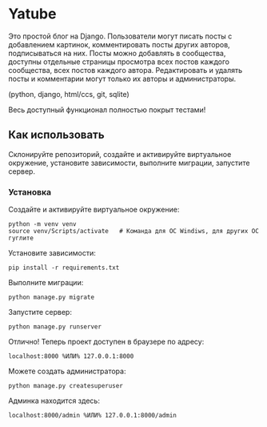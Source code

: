 # Yatube

Это простой блог на Django. Пользователи могут писать посты с добавлением картинок, комментировать посты других авторов, подписываться на них. Посты можно добавлять в сообщества, доступны отдельные страницы просмотра всех постов каждого сообщества, всех постов каждого автора. Редактировать и удалять посты и комментарии могут только их авторы и администраторы.

(python, django, html/ccs, git, sqlite)

Весь доступный функционал полностью покрыт тестами!

## Как использовать

Склонируйте репозиторий, создайте и активируйте виртуальное окружение, установите зависимости, выполните миграции, запустите сервер.

### Установка

Создайте и активируйте виртуальное окружение:

```
python -m venv venv
source venv/Scripts/activate   # Команда для ОС Windiws, для других ОС гуглите
```

Установите зависимости:

```
pip install -r requirements.txt
```

Выполните миграции:

```
python manage.py migrate
```

Запустите сервер:

```
python manage.py runserver
```

Отлично! Теперь проект доступен в браузере по адресу:

```
localhost:8000 %ИЛИ% 127.0.0.1:8000
```

Можете создать администратора:

```
python manage.py createsuperuser
```

Админка находится здесь:

```
localhost:8000/admin %ИЛИ% 127.0.0.1:8000/admin
```

